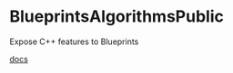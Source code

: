# BlueprintsAlgorithmsPublic
Expose C++ features to Blueprints

[docs](https://mebebonk.github.io/AlgorithmsPublic/)
